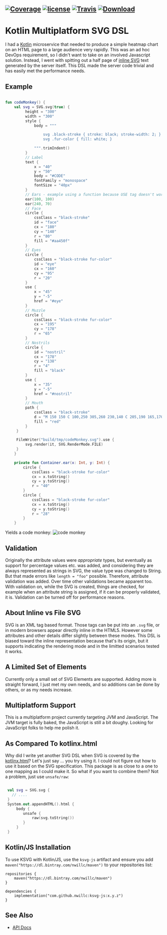 [![Coverage](https://codecov.io/gh/nwillc/ksvg/branch/master/graphs/badge.svg?branch=master)](https://codecov.io/gh/nwillc/ksvg)
[![license](https://img.shields.io/github/license/nwillc/ksvg.svg)](https://tldrlegal.com/license/-isc-license)
[![Travis](https://img.shields.io/travis/nwillc/ksvg.svg)](https://travis-ci.org/nwillc/ksvg)
[![Download](https://api.bintray.com/packages/nwillc/maven/ksvg/images/download.svg)](https://bintray.com/nwillc/maven/ksvg/_latestVersion)
------

# Kotlin Multiplatform SVG DSL

I had a [Kotlin](https://kotlinlang.org/) microservice that needed to produce a simple heatmap chart on an HTML page to
a large audience very rapidly. This was an ad hoc DevOps requirement, so I didn't want to take on an involved Javascript
solution. Instead, I went with spitting out a half page of [inline SVG](https://www.w3schools.com/html/html5_svg.asp)
text generated by the server itself. This DSL made the server code trivial and has easily met the performance needs.

## Example

```kotlin

fun codeMonkey() {
    val svg = SVG.svg(true) {
         height = "300"
         width = "300"
         style {
             body = """

                 svg .black-stroke { stroke: black; stroke-width: 2; }
                 svg .fur-color { fill: white; }

             """.trimIndent()
         }
         // Label
         text {
             x = "40"
             y = "50"
             body = "#CODE"
             fontFamily = "monospace"
             fontSize = "40px"
         }
         // Ears - example using a function because USE tag doesn't work in Safari
         ear(100, 100)
         ear(240, 70)
         // Face
         circle {
             cssClass = "black-stroke"
             id = "face"
             cx = "180"
             cy = "140"
             r = "80"
             fill = "#aa450f"
         }
         // Eyes
         circle {
             cssClass = "black-stroke fur-color"
             id = "eye"
             cx = "160"
             cy = "95"
             r = "20"
         }
         use {
             x = "45"
             y = "-5"
             href = "#eye"
         }
         // Muzzle
         circle {
             cssClass = "black-stroke fur-color"
             cx = "195"
             cy = "178"
             r = "65"
         }
         // Nostrils
         circle {
             id = "nostril"
             cx = "178"
             cy = "138"
             r = "4"
             fill = "black"
         }
         use {
             x = "35"
             y = "-5"
             href = "#nostril"
         }
         // Mouth
         path {
             cssClass = "black-stroke"
             d = "M 150 150 C 100,250 305,260 230,140 C 205,190 165,170 150,150 Z"
             fill = "red"
         }
     }

     FileWriter("build/tmp/codeMonkey.svg").use {
         svg.render(it, SVG.RenderMode.FILE)
     }
    }

    private fun Container.ear(x: Int, y: Int) {
        circle {
            cssClass = "black-stroke fur-color"
            cx = x.toString()
            cy = y.toString()
            r = "40"
        }
        circle {
            cssClass = "black-stroke fur-color"
            cx = x.toString()
            cy = y.toString()
            r = "28"
        }
    }

```
Yields a code monkey:
![code monkey](./docs/images/codeMonkey.svg)
## Validation
Originally the attribute values were *appropriate* types, but eventually as support for percentage values etc. was
added, and considering they are always represented as strings in SVG, the value type was changed to String. But that
made errors like `length = "foo"` possible.  Therefore, attribute validation was added. Over time other validations
became apparent too. With validation on, while the SVG is created, things are checked, for example when an attribute
string is assigned, if it can be properly validated, it is. Validation can be turned off for performance reasons.

## About Inline vs File SVG
SVG is an XML tag based format. Those tags can be put into an `.svg` file, or in modern browsers
appear directly inline in the HTML5. However some attributes and other details differ slightly between these modes. This
DSL is biased toward the inline representation because that's its origin, but it supports indicating the rendering mode
and in the limitted scenarios tested it works.

## A Limited Set of Elements
Currently only a small set of SVG Elements are supported. Adding more is straight forward, I just met my own needs, and
so additions can be done by others, or as my needs increase.

## Multiplatform Support
This is a multiplatform project currently targeting JVM and JavaScript.  The JVM target is fully baked, the
JavaScript is still a bit doughy. Looking for JavaScript folks to help me polish it.

## As Compared To kotlinx.html
Why did I write yet another SVG DSL when SVG is covered by the [kotlinx.html](https://github.com/Kotlin/kotlinx.html)?
Let's just say ... you try using it. I could not figure out how to use it based on the SVG specification. This package
is as close to a one to one mapping as I could make it.  So what if you want to combine them? Not a problem, just use
`unsafe/raw`:

```kotlin

 val svg = SVG.svg {
   // ....
 }
 System.out.appendHTML().html {
     body {
        unsafe {
            raw(svg.toString())
        }
     }
 }

```

## Kotlin/JS Installation
To use KSVG with Kotlin/JS, use the `ksvg-js` artifact and ensure you add `maven("https://dl.bintray.com/nwillc/maven")` to your repositories list:
```
repositories {
    maven("https://dl.bintray.com/nwillc/maven")
}

dependencies {
    implementation("com.github.nwillc:ksvg-js:x.y.z")
}
```

## See Also

- [API Docs](https://nwillc.github.io/ksvg/dokka/ksvg)
